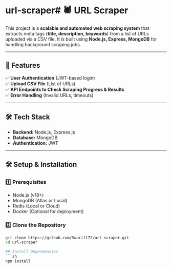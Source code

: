 # url-scraper# 🕷️ URL Scraper

This project is a **scalable and automated web scraping system** that extracts meta tags (**title, description, keywords**) from a list of URLs uploaded via a CSV file. It is built using **Node.js, Express, MongoDB** for handling background scraping jobs.

---

## 🚀 Features

✅ **User Authentication** (JWT-based login)  
✅ **Upload CSV File** (List of URLs)  
✅ **API Endpoints to Check Scraping Progress & Results**  
✅ **Error Handling** (Invalid URLs, timeouts)  

---

## 🛠️ Tech Stack

- **Backend:** Node.js, Express.js  
- **Database:** MongoDB  
- **Authentication:** JWT   

---

## 🛠️ Setup & Installation  

### **1️⃣ Prerequisites**
- Node.js (v18+)
- MongoDB (Atlas or Local)
- Redis (Local or Cloud)
- Docker (Optional for deployment)

### **2️⃣ Clone the Repository**
```sh
git clone https://github.com/Swarit172/url-scraper.git
cd url-scraper

## Install Dependencies
```sh
npm install



